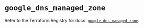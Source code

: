 # `google_dns_managed_zone`

Refer to the Terraform Registry for docs: [`google_dns_managed_zone`](https://registry.terraform.io/providers/hashicorp/google/6.23.0/docs/resources/dns_managed_zone).
